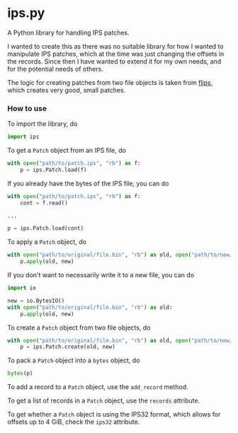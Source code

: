# ips.py

A Python library for handling IPS patches.

I wanted to create this as there was no suitable library for how I wanted to manipulate IPS patches, which at the time was just changing the offsets in the records. Since then I have wanted to extend it for my own needs, and for the potential needs of others.

The logic for creating patches from two file objects is taken from [flips](https://github.com/Alcaro/Flips/), which creates very good, small patches.

### How to use

To import the library, do

```py
import ips
```

To get a `Patch` object from an IPS file, do

```py
with open("path/to/patch.ips", "rb") as f:
    p = ips.Patch.load(f)
```

If you already have the bytes of the IPS file, you can do

```py
with open("path/to/patch.ips", "rb") as f:
    cont = f.read()

...

p = ips.Patch.load(cont)
```

To apply a `Patch` object, do

```py
with open("path/to/original/file.bin", "rb") as old, open("path/to/new/file.bin", "wb") as new:
    p.apply(old, new)
```

If you don't want to necessarily write it to a new file, you can do

```py
import io

new = io.BytesIO()
with open("path/to/original/file.bin", "rb") as old:
    p.apply(old, new)
```

To create a `Patch` object from two file objects, do

```py
with open("path/to/original/file.bin", "rb") as old, open("path/to/new/file.bin", "rb") as new:
    p = ips.Patch.create(old, new)
```

To pack a `Patch` object into a `bytes` object, do

```py
bytes(p)
```

To add a record to a `Patch` object, use the `add_record` method.

To get a list of records in a `Patch` object, use the `records` attribute.

To get whether a `Patch` object is using the IPS32 format, which allows for offsets up to 4 GiB, check the `ips32` attribute.